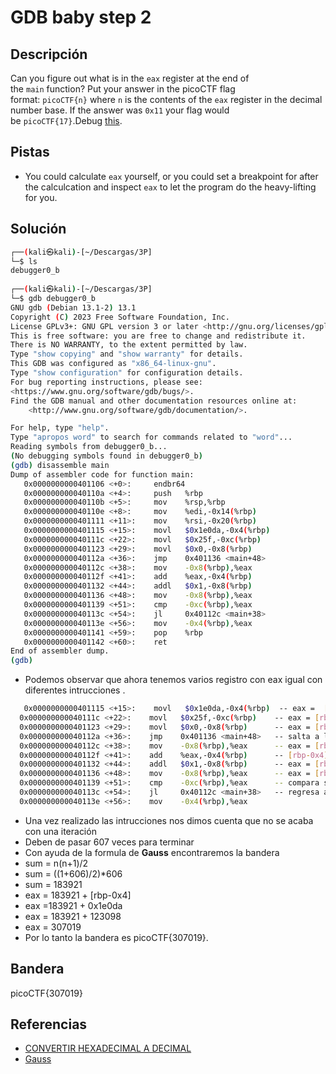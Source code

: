 # GDB baby step 2




## Descripción
Can you figure out what is in the `eax` register at the end of the `main` function? Put your answer in the picoCTF flag format: `picoCTF{n}` where `n` is the contents of the `eax` register in the decimal number base. If the answer was `0x11` your flag would be `picoCTF{17}`.Debug [this](https://artifacts.picoctf.net/c/520/debugger0_b).

## Pistas
- You could calculate `eax` yourself, or you could set a breakpoint for after the calculcation and inspect `eax` to let the program do the heavy-lifting for you.

## Solución

``` bash
┌──(kali㉿kali)-[~/Descargas/3P]
└─$ ls             
debugger0_b
                                                                                                                                                              
┌──(kali㉿kali)-[~/Descargas/3P]
└─$ gdb debugger0_b
GNU gdb (Debian 13.1-2) 13.1
Copyright (C) 2023 Free Software Foundation, Inc.
License GPLv3+: GNU GPL version 3 or later <http://gnu.org/licenses/gpl.html>
This is free software: you are free to change and redistribute it.
There is NO WARRANTY, to the extent permitted by law.
Type "show copying" and "show warranty" for details.
This GDB was configured as "x86_64-linux-gnu".
Type "show configuration" for configuration details.
For bug reporting instructions, please see:
<https://www.gnu.org/software/gdb/bugs/>.
Find the GDB manual and other documentation resources online at:
    <http://www.gnu.org/software/gdb/documentation/>.

For help, type "help".
Type "apropos word" to search for commands related to "word"...
Reading symbols from debugger0_b...
(No debugging symbols found in debugger0_b)
(gdb) disassemble main
Dump of assembler code for function main:
   0x0000000000401106 <+0>:     endbr64
   0x000000000040110a <+4>:     push   %rbp
   0x000000000040110b <+5>:     mov    %rsp,%rbp
   0x000000000040110e <+8>:     mov    %edi,-0x14(%rbp)
   0x0000000000401111 <+11>:    mov    %rsi,-0x20(%rbp)
   0x0000000000401115 <+15>:    movl   $0x1e0da,-0x4(%rbp)
   0x000000000040111c <+22>:    movl   $0x25f,-0xc(%rbp)
   0x0000000000401123 <+29>:    movl   $0x0,-0x8(%rbp)
   0x000000000040112a <+36>:    jmp    0x401136 <main+48>
   0x000000000040112c <+38>:    mov    -0x8(%rbp),%eax
   0x000000000040112f <+41>:    add    %eax,-0x4(%rbp)
   0x0000000000401132 <+44>:    addl   $0x1,-0x8(%rbp)
   0x0000000000401136 <+48>:    mov    -0x8(%rbp),%eax
   0x0000000000401139 <+51>:    cmp    -0xc(%rbp),%eax
   0x000000000040113c <+54>:    jl     0x40112c <main+38>
   0x000000000040113e <+56>:    mov    -0x4(%rbp),%eax
   0x0000000000401141 <+59>:    pop    %rbp
   0x0000000000401142 <+60>:    ret
End of assembler dump.
(gdb) 

``` 

- Podemos observar que ahora tenemos varios registro con eax igual con diferentes intrucciones .
 ``` bash
   0x0000000000401115 <+15>:    movl   $0x1e0da,-0x4(%rbp)  -- eax =  [rbp-0x4] = 0x1e0da
   0x000000000040111c <+22>:    movl   $0x25f,-0xc(%rbp)    -- eax = [rbp-0xc]= 0x25f
   0x0000000000401123 <+29>:    movl   $0x0,-0x8(%rbp)      -- eax = [rbp-0x8]= 0x0
   0x000000000040112a <+36>:    jmp    0x401136 <main+48>   -- salta a la linea --linea +48
   0x000000000040112c <+38>:    mov    -0x8(%rbp),%eax      -- eax = [rbp-0x8] = 0x0
   0x000000000040112f <+41>:    add    %eax,-0x4(%rbp)      -- [rbp-0x4]= 0x1e0da + eax
   0x0000000000401132 <+44>:    addl   $0x1,-0x8(%rbp)      -- eax = [rbp-0x8] + 1 = 0x1
   0x0000000000401136 <+48>:    mov    -0x8(%rbp),%eax      -- eax = [rbp-0x8]    
   0x0000000000401139 <+51>:    cmp    -0xc(%rbp),%eax      -- compara si eax es < [rbp-0xc] 
   0x000000000040113c <+54>:    jl     0x40112c <main+38>   -- regresa a --linea +38
   0x000000000040113e <+56>:    mov    -0x4(%rbp),%eax
 ```


- Una vez realizado las intrucciones nos dimos cuenta que no se acaba con una iteración
- Deben de pasar 607 veces para terminar 
- Con ayuda de la formula de **Gauss** encontraremos la bandera
- sum  =  n(n+1)/2
- sum  =  ((1+606)/2)*606
- sum = 183921
-  eax = 183921 + [rbp-0x4] 
-  eax =183921 + 0x1e0da
-  eax = 183921 + 123098
-  eax = 307019
-  Por lo tanto la bandera es picoCTF{307019}.

## Bandera 
picoCTF{307019}

## Referencias
- [CONVERTIR HEXADECIMAL A DECIMAL](https://www.to-convert.com/es/numero/convertir-hexadecimal-a-decimal.php)
- [Gauss](https://www.saberespractico.com/curiosidades/gauss-suma-100-primeros-numeros-naturales/)


